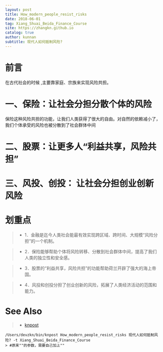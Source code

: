 ```yaml
---
layout: post
title: How_modern_people_resist_risks
date: 2018-06-01
tag: Xiang_Shuai_Beida_Finance_Course
site: https://zhangkn.github.io
catalog: true
author: kunnan
subtitle: 现代人如何抵制风险?
---
```


# 前言


在古代社会的时候 ,主要靠家庭、宗族来实现风险共担。

# 一、保险：让社会分担分散个体的风险


保险这种风险共担的功能，让我们人类获得了很大的自由。对自然的依赖减小了，我们个体承受的风险也被分散到了社会群体中间

# 二、股票：让更多人“利益共享，风险共担”



# 三、风投、创投： 让社会分担创业创新风险


# 划重点

>* 1．金融是迄今人类社会能最有效实现跨区域、跨时间、大规模“风险分担”的一个机制。

>* 2．保险能够帮助个体将风险转移、分散到社会群体中间，提高了我们人类的独立性和安全感。

>* 3．股票的“利益共享，风险共担”的功能帮助荷兰开辟了强大的海上帝国。

>* 4．风投和创投分担了创业创新的风险，拓展了人类经济活动的范围和能力。



# See Also 

>* [knpost](https://github.com/zhangkn/KNBin/blob/master/knpost) 
>
```
/Users/devzkn/bin/knpost How_modern_people_resist_risks 现代人如何抵制风险? -t Xiang_Shuai_Beida_Finance_Course
> #原来""的参数，需要自己加上""
```

